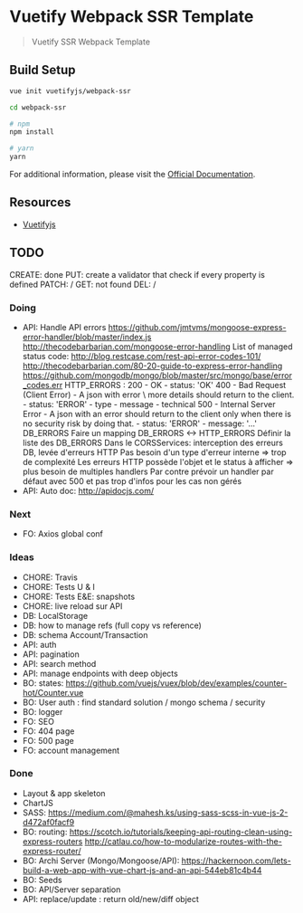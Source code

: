 # Vuetify Webpack SSR Template

> Vuetify SSR Webpack Template

## Build Setup

``` bash
vue init vuetifyjs/webpack-ssr

cd webpack-ssr

# npm
npm install

# yarn
yarn
```

For additional information, please visit the [Official Documentation](https://vuetifyjs.com).

## Resources

- [Vuetifyjs](https://vuetifyjs.com)


## TODO
CREATE: done
PUT: create a validator that check if every property is defined
PATCH: /
GET: not found
DEL: /


### Doing
- API: Handle API errors
  https://github.com/jmtvms/mongoose-express-error-handler/blob/master/index.js
  http://thecodebarbarian.com/mongoose-error-handling
  List of managed status code: 
  http://blog.restcase.com/rest-api-error-codes-101/
  http://thecodebarbarian.com/80-20-guide-to-express-error-handling
  https://github.com/mongodb/mongo/blob/master/src/mongo/base/error_codes.err
  HTTP_ERRORS :
    200 - OK
      - status: 'OK'
    400 - Bad Request (Client Error) - A json with error \ more details should return to the client.
      - status: 'ERROR'
      - type
      - message
      - technical 
    500 - Internal Server Error - A json with an error should return to the client only when there is no security risk by doing that.
      - status: 'ERROR'
      - message: '...'
  DB_ERRORS
    Faire un mapping DB_ERRORS <-> HTTP_ERRORS
    Définir la liste des DB_ERRORS
    Dans le CORSServices: interception des erreurs DB, levée d'erreurs HTTP
    Pas besoin d'un type d'erreur interne => trop de complexité
    Les erreurs HTTP possède l'objet et le status à afficher => plus besoin de multiples handlers
    Par contre prévoir un handler par défaut avec 500 et pas trop d'infos pour les cas non gérés
- API: Auto doc: http://apidocjs.com/

### Next
- FO: Axios global conf

### Ideas
- CHORE: Travis
- CHORE: Tests U & I
- CHORE: Tests E&E: snapshots
- CHORE: live reload sur API
- DB: LocalStorage
- DB: how to manage refs (full copy vs reference)
- DB: schema Account/Transaction
- API: auth
- API: pagination
- API: search method
- API: manage endpoints with deep objects
- BO: states: https://github.com/vuejs/vuex/blob/dev/examples/counter-hot/Counter.vue
- BO: User auth : find standard solution / mongo schema / security 
- BO: logger
- FO: SEO
- FO: 404 page
- FO: 500 page
- FO: account management 

### Done
- Layout & app skeleton
- ChartJS
- SASS: https://medium.com/@mahesh.ks/using-sass-scss-in-vue-js-2-d472af0facf9
- BO: routing: 
  https://scotch.io/tutorials/keeping-api-routing-clean-using-express-routers
  http://catlau.co/how-to-modularize-routes-with-the-express-router/
- BO: Archi Server (Mongo/Mongoose/API): https://hackernoon.com/lets-build-a-web-app-with-vue-chart-js-and-an-api-544eb81c4b44
- BO: Seeds
- BO: API/Server separation
- API: replace/update : return old/new/diff object
